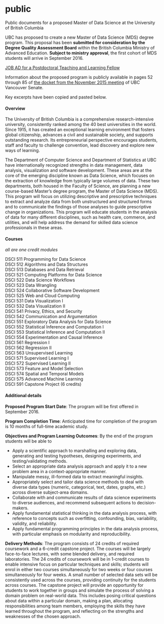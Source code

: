 # public

Public documents for a proposed Master of Data Science at the University of British Columbia

UBC has proposed to create a new Master of Data Science (MDS) degree program. This proposal has been **submitted for consideration by the Degree Quality Assessment Board** within the British Columbia Ministry of Advanced Education. **Subject to ministry approval**, the first cohort of MDS students will arrive in September 2016.

[JOB AD for a Postdoctoral Teaching and Learning Fellow](https://github.com/UBC-MDS/mds-stats-teaching-fellow)

Information about the proposed program is publicly available in pages 52 through 85 of [the docket from the November 2015 meeting](http://senate.ubc.ca/sites/senate.ubc.ca/files/downloads/20151118%20Vancouver%20Senate%20Materials-v2.pdf) of UBC Vancouver Senate.

Key excerpts have been copied and pasted below.

#### Overview

The University of British Columbia is a comprehensive research-intensive university, consistently ranked among the 40 best universities in the world. Since 1915, it has created an exceptional learning environment that fosters global citizenship, advances a civil and sustainable society, and supports outstanding research. Its entrepreneurial perspective encourages students, staff and faculty to challenge convention, lead discovery and explore new ways of learning.

The Department of Computer Science and Department of Statistics at UBC have internationally recognized strengths in data management, data analysis, visualization and software development. These areas are at the core of the emerging discipline known as Data Science, which focuses on the extraction of knowledge from typically large volumes of data. These two departments, both housed in the Faculty of Science, are planning a new course-based Master’s degree program, the Master of Data Science (MDS). This program will focus on utilizing descriptive and prescriptive techniques to extract and analyze data from both unstructured and structured forms and to communicate the findings of those analyses to guide prescriptive change in organizations. This program will educate students in the analysis of data for many different disciplines, such as health care, commerce, and utilities, and will help address the demand for skilled data science professionals in these areas.

#### Courses

*all are one credit modules*

DSCI 511 Programming for Data Science  
DSCI 512 Algorithms and Data Structures  
DSCI 513 Databases and Data Retrieval  
DSCI 521 Computing Platforms for Data Science  
DSCI 522 Data Science Workflows  
DSCI 523 Data Wrangling  
DSCI 524 Collaborative Software Development  
DSCI 525 Web and Cloud Computing  
DSCI 531 Data Visualization I  
DSCI 532 Data Visualization II  
DSCI 541 Privacy, Ethics, and Security  
DSCI 542 Communication and Argumentation  
DSCI 551 Exploratory Data Analysis for Data Science  
DSCI 552 Statistical Inference and Computation I  
DSCI 553 Statistical Inference and Computation II  
DSCI 554 Experimentation and Causal Inference  
DSCI 561 Regression I  
DSCI 562 Regression II  
DSCI 563 Unsupervised Learning  
DSCI 571 Supervised Learning I  
DSCI 572 Supervised Learning II  
DSCI 573 Feature and Model Selection  
DSCI 574 Spatial and Temporal Models  
DSCI 575 Advanced Machine Learning  
DSCI 591 Capstone Project (6 credits)

#### Additional details

**Proposed Program Start Date**: The program will be first offered in September 2016.

**Program Completion Time**: Anticipated time for completion of the program is 10 months of full-time academic study.

**Objectives and Program Learning Outcomes**: By the end of the program students will be able to

  * Apply a scientific approach to marshalling and exploring data, generating and testing hypotheses, designing experiments, and testing/validating methods.
  * Select an appropriate data analysis approach and apply it to a new problem area in a context-appropriate manner.
  * Manipulate messy, ill-formed data to extract meaningful insights.
  * Appropriately select and tailor data science methods to deal with diverse data types (numeric, categorical, text, dates, graphs, etc.) across diverse subject-area domains.
  * Collaborate with and communicate results of data science experiments to diverse audiences, and recommend subsequent actions to decision-makers.
  * Apply fundamental statistical thinking in the data analysis process, with reference to concepts such as overfitting, confounding, bias, variability, validity, and reliability.
  * Apply fundamental programming principles in the data analysis process, with particular emphasis on modularity and reproducibility.

**Delivery Methods**: The program consists of 24 credits of required coursework and a 6-credit capstone project. The courses will be largely face-to-face lectures, with some blended delivery, and required laboratories. The 24 credits of coursework will be in 1-credit courses to enable intensive focus on particular techniques and skills; students will enrol in either two courses simultaneously for two weeks or four courses simultaneously for four weeks. A small number of selected data sets will be consistently used across the courses, providing continuity for the students across courses. The capstone project will provide an opportunity for students to work together in groups and simulate the process of solving a domain problem on real-world data. This includes posing critical questions about data within a particular domain, making a plan, allocating responsibilities among team members, employing the skills they have learned throughout the program, and reflecting on the strengths and weaknesses of the chosen approach.
